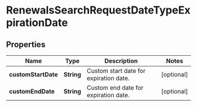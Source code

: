 

# RenewalsSearchRequestDateTypeExpirationDate


## Properties

| Name | Type | Description | Notes |
|------------ | ------------- | ------------- | -------------|
|**customStartDate** | **String** | Custom start date for expiration date. |  [optional] |
|**customEndDate** | **String** | Custom end date for expiration date. |  [optional] |



